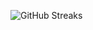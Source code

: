 ![GitHub Streaks](https://github-streaks-mqc9.onrender.com/streak/happilli/image?theme=midnight&cache_bust=1743162519&lang=ja)
